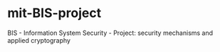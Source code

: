 # mit-BIS-project
BIS - Information System Security - Project: security mechanisms and applied cryptography
